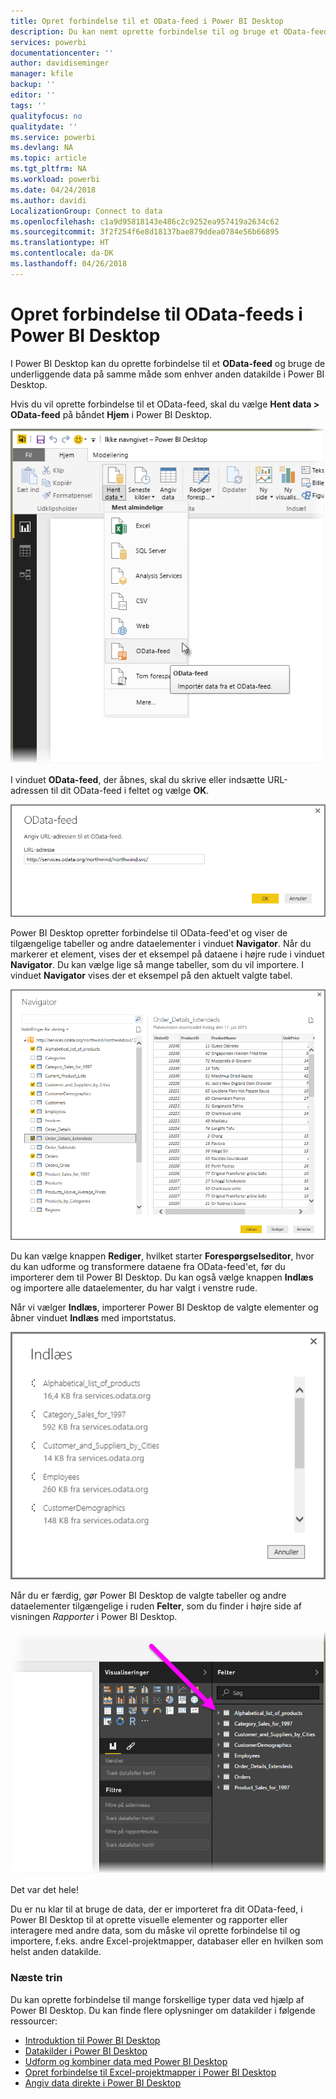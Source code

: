 ```yaml
---
title: Opret forbindelse til et OData-feed i Power BI Desktop
description: Du kan nemt oprette forbindelse til og bruge et OData-feed i Power BI Desktop
services: powerbi
documentationcenter: ''
author: davidiseminger
manager: kfile
backup: ''
editor: ''
tags: ''
qualityfocus: no
qualitydate: ''
ms.service: powerbi
ms.devlang: NA
ms.topic: article
ms.tgt_pltfrm: NA
ms.workload: powerbi
ms.date: 04/24/2018
ms.author: davidi
LocalizationGroup: Connect to data
ms.openlocfilehash: c1a9d95818143e486c2c9252ea957419a2634c62
ms.sourcegitcommit: 3f2f254f6e8d18137bae879ddea0784e56b66895
ms.translationtype: HT
ms.contentlocale: da-DK
ms.lasthandoff: 04/26/2018
---
```

# <a name="connect-to-odata-feeds-in-power-bi-desktop"></a>Opret forbindelse til OData-feeds i Power BI Desktop
I Power BI Desktop kan du oprette forbindelse til et **OData-feed** og bruge de underliggende data på samme måde som enhver anden datakilde i Power BI Desktop.

Hvis du vil oprette forbindelse til et OData-feed, skal du vælge **Hent data > OData-feed** på båndet **Hjem** i Power BI Desktop.

![](media/desktop-connect-odata/connect-to-odata_1.png)

I vinduet **OData-feed**, der åbnes, skal du skrive eller indsætte URL-adressen til dit OData-feed i feltet og vælge **OK**.

![](media/desktop-connect-odata/connect-to-odata_2.png)

Power BI Desktop opretter forbindelse til OData-feed'et og viser de tilgængelige tabeller og andre dataelementer i vinduet **Navigator**. Når du markerer et element, vises der et eksempel på dataene i højre rude i vinduet **Navigator**. Du kan vælge lige så mange tabeller, som du vil importere. I vinduet **Navigator** vises der et eksempel på den aktuelt valgte tabel.

![](media/desktop-connect-odata/connect-to-odata_3.png)

Du kan vælge knappen **Rediger**, hvilket starter **Forespørgselseditor**, hvor du kan udforme og transformere dataene fra OData-feed'et, før du importerer dem til Power BI Desktop. Du kan også vælge knappen **Indlæs** og importere alle dataelementer, du har valgt i venstre rude.

Når vi vælger **Indlæs**, importerer Power BI Desktop de valgte elementer og åbner vinduet **Indlæs** med importstatus.

![](media/desktop-connect-odata/connect-to-odata_4.png)

Når du er færdig, gør Power BI Desktop de valgte tabeller og andre dataelementer tilgængelige i ruden **Felter**, som du finder i højre side af visningen *Rapporter* i Power BI Desktop.

![](media/desktop-connect-odata/connect-to-odata_5.png)

Det var det hele!

Du er nu klar til at bruge de data, der er importeret fra dit OData-feed, i Power BI Desktop til at oprette visuelle elementer og rapporter eller interagere med andre data, som du måske vil oprette forbindelse til og importere, f.eks. andre Excel-projektmapper, databaser eller en hvilken som helst anden datakilde.

### <a name="next-steps"></a>Næste trin
Du kan oprette forbindelse til mange forskellige typer data ved hjælp af Power BI Desktop. Du kan finde flere oplysninger om datakilder i følgende ressourcer:

* [Introduktion til Power BI Desktop](desktop-getting-started.md)
* [Datakilder i Power BI Desktop](desktop-data-sources.md)
* [Udform og kombiner data med Power BI Desktop](desktop-shape-and-combine-data.md)
* [Opret forbindelse til Excel-projektmapper i Power BI Desktop](desktop-connect-excel.md)   
* [Angiv data direkte i Power BI Desktop](desktop-enter-data-directly-into-desktop.md)   

